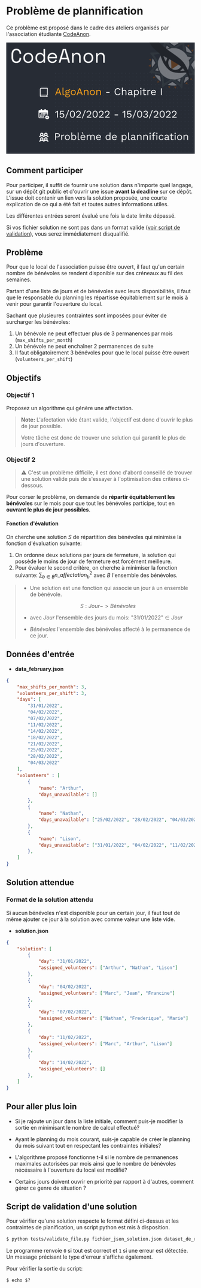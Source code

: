 # Problème de plannification

Ce problème est proposé dans le cadre des ateliers organisés par l'association étudiante [CodeAnon](https://codeanon.org).

![Bagnère pub](img/algoanon_chap_I.png)
## Comment participer

Pour participer, il suffit de fournir une solution dans n'importe quel langage, sur un dépôt git public et d'ouvrir une issue **avant la deadline** sur ce dépôt. L'issue doit contenir un lien vers la solution proposée, une courte  explication de ce qui a été fait et toutes autres informations utiles.

Les différentes entrées seront évalué une fois la date limite dépassé.

Si vos fichier solution ne sont pas dans un format valide ([voir script de validation](#script-de-validation-dune-solution)), vous serez immédiatement disqualifié.

## Problème

Pour que le local de l'association puisse être ouvert, il faut qu'un certain nombre de bénévoles se rendent disponible sur des créneaux au fil des semaines.

Partant d'une liste de jours et de bénévoles avec leurs disponibilités, il faut que le responsable du planning les répartisse équitablement sur le mois à venir pour garantir l'ouverture du local.

Sachant que plusieures contraintes sont imposées pour éviter de surcharger les bénévoles:
1. Un bénévole ne peut effectuer plus de 3 permanences par mois (`max_shifts_per_month`)
2. Un bénévole ne peut enchaîner 2 permanences de suite 
3. Il faut obligatoirement 3 bénévoles pour que le local puisse être ouvert (`volunteers_per_shift`)

## Objectifs

### Objectif 1

Proposez un algorithme qui génère une affectation.

> **Note:** L'afectation vide étant valide, l'objectif est donc d'ouvrir le plus de jour possible.
> 
> Votre tâche est donc de trouver une solution qui garantit le plus de jours d'ouverture.


### Objectif 2

> ⚠️ C'est un problème difficile, il est donc d'abord conseillé de trouver une solution valide puis de s'essayer à l'optimisation des critères ci-dessous.

Pour corser le problème, on demande de **répartir équitablement les bénévoles** sur le mois pour que tout les bénévoles participe, tout en **ouvrant le plus de jour possibles**.

#### Fonction d'évalution

On cherche une solution $S$ de répartition des bénévoles qui minimise la fonction d'évaluation suivante:

1. On ordonne deux solutions par jours de fermeture, la solution qui possède le moins de jour de fermeture est forcément meilleure.
2. Pour évaluer le second critère, on cherche à minimiser la fonction suivante: $\sum_{b\in B}n\_affectation_b^2$ avec $B$ l'ensemble des bénévoles.


> - Une solution est une fonction qui associe un jour à un ensemble de bénévole.
>
> $$S: Jour -> Bénévoles$$
>
> - avec $Jour$ l'ensemble des jours du mois: "31/01/2022"$\in Jour$ 
>
> - $Bénévoles$ l'ensemble des bénévoles affecté à le permanence de ce jour.

## Données d'entrée

- **data_february.json**
```json
{
    "max_shifts_per_month": 3,
    "volunteers_per_shift": 3,
    "days": [
        "31/01/2022",
        "04/02/2022",
        "07/02/2022",
        "11/02/2022",
        "14/02/2022",
        "18/02/2022",
        "21/02/2022",
        "25/02/2022",
        "28/02/2022",
        "04/03/2022"
    ],
    "volunteers" : [
        {
            "name": "Arthur",
            "days_unavailable": []
        },
        {
            "name": "Nathan",
            "days_unavailable": ["25/02/2022", "28/02/2022", "04/03/2022"]
        },
        {
            "name": "Lison",
            "days_unavailable": ["31/01/2022", "04/02/2022", "11/02/2022", "18/02/2022"]
        },
    ]
}
```

## Solution attendue

### Format de la solution attendu
Si aucun bénévoles n'est disponible pour un certain jour, il faut tout de même ajouter ce jour à la solution avec comme valeur une liste vide.

- **solution.json**
```json
{
    "solution": [
        {
            "day": "31/01/2022",
            "assigned_volunteers": ["Arthur", "Nathan", "Lison"]
        },
        {
            "day": "04/02/2022",
            "assigned_volunteers": ["Marc", "Jean", "Francine"]
        },
        {
            "day": "07/02/2022",
            "assigned_volunteers": ["Nathan", "Frederique", "Marie"]
        },
        {
            "day": "11/02/2022",
            "assigned_volunteers": ["Marc", "Arthur", "Lison"]
        },
        {
            "day": "14/02/2022",
            "assigned_volunteers": []
        },
    ]
}
```

## Pour aller plus loin

- Si je rajoute un jour dans la liste initiale, comment puis-je modifier la sortie en minimisant le nombre de calcul effectué?

- Ayant le planning du mois courant, suis-je capable de créer le planning du mois suivant tout en respectant les contraintes initiales? 

- L'algorithme proposé fonctionne t-il si le nombre de permanences maximales autorisées par mois ainsi que le nombre de bénévoles nécéssaire à l'ouverture du local est modifié?

- Certains jours doivent ouvrir en priorité par rapport à d'autres, comment gérer ce genre de situation ? 



## Script de validation d'une solution

Pour vérifier qu'une solution respecte le format défini ci-dessus et les contraintes de planification, un script python est mis à disposition.

```bash
$ python tests/validate_file.py fichier_json_solution.json dataset_de_reference.json
```
Le programme renvoie `0` si tout est correct et `1` si une erreur est détectée. Un message précisant le type d'erreur s'affiche également.

Pour vérifier la sortie du script:
```
$ echo $?
```

